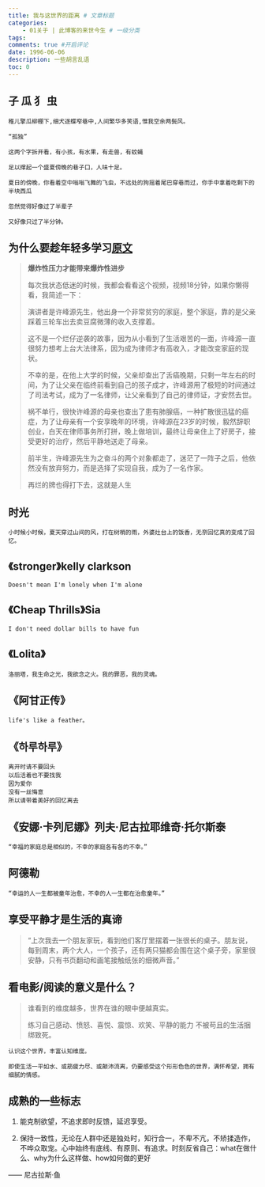 ```yaml
---
title: 我与这世界的距离 # 文章标题
categories:
    - 01关于 | 此博客的来世今生 # 一级分类
tags:
comments: true #开启评论
date: 1996-06-06
description: 一些胡言乱语
toc: 0
---
```


## 子 瓜 犭 虫

```plain
稚儿擎瓜柳棚下,细犬逐蝶窄巷中,人间繁华多笑语,惟我空余两鬓风。

“孤独”

这两个字拆开看，有小孩，有水果，有走兽，有蚊蝇

足以撑起一个盛夏傍晚的巷子口，人味十足。

夏日的傍晚，你看着空中嗡嗡飞舞的飞虫，不远处的狗摇着尾巴穿巷而过，你手中拿着吃剩下的半块西瓜
 
忽然觉得好像过了半辈子

又好像只过了半分钟。
```

## 为什么要趁年轻多学习<a href="https://www.zhihu.com/question/354919014/answer/906152325"><i class="fa fa-link"></i>原文</a>

> **爆炸性压力才能带来爆炸性进步**
>
> 每次我状态低迷的时候，我都会看看这个视频，视频18分钟，如果你懒得看，我简述一下：
>
> 演讲者是许峰源先生，他出身一个非常贫穷的家庭，整个家庭，靠的是父亲踩着三轮车出去卖豆腐微薄的收入支撑着。
>
> 这不是一个烂仔逆袭的故事，因为从小看到了生活艰苦的一面，许峰源一直很努力想考上台大法律系，因为成为律师才有高收入，才能改变家庭的现状。
>
> 不幸的是，在他上大学的时候，父亲却查出了舌癌晚期，只剩一年左右的时间，为了让父亲在临终前看到自己的孩子成才，许峰源用了极短的时间通过了司法考试，成为了一名律师，让父亲看到了自己的律师证，才安然去世。
>
> 祸不单行，很快许峰源的母亲也查出了患有肺腺癌，一种扩散很迅猛的癌症，为了让母亲有一个安享晚年的环境，许峰源在23岁的时候，毅然辞职创业，白天在律师事务所打拼，晚上做培训，最终让母亲住上了好房子，接受更好的治疗，然后平静地送走了母亲。
>
> 前半生，许峰源先生为之奋斗的两个对象都走了，迷茫了一阵子之后，他依然没有放弃努力，而是选择了实现自我，成为了一名作家。
>
> 再烂的牌也得打下去，这就是人生
>
## 时光

```plain
小时候小时候，夏天穿过山间的风，打在树梢的雨，外婆灶台上的饭香，无奈回忆真的变成了回忆。
```

## 《stronger》kelly clarkson

```plain
Doesn't mean I'm lonely when I'm alone
```

## 《Cheap Thrills》Sia

```plain
I don't need dollar bills to have fun
```

## 《Lolita》

```plain
洛丽塔，我生命之光，我欲念之火。我的罪恶，我的灵魂。
```

## 《阿甘正传》

```plain
life's like a feather。
```

## 《하루하루》

```plain
离开时请不要回头
以后活着也不要找我
因为爱你
没有一丝悔意
所以请带着美好的回忆离去
```

## 《安娜·卡列尼娜》列夫·尼古拉耶维奇·托尔斯泰

```plain
“幸福的家庭总是相似的，不幸的家庭各有各的不幸。”
```

## 阿德勒

```plain
“幸运的人一生都被童年治愈，不幸的人一生都在治愈童年。”
```

## 享受平静才是生活的真谛

>“上次我去一个朋友家玩，看到他们客厅里摆着一张很长的桌子。朋友说，每到周末，两个大人，一个孩子，还有两只猫都会围在这个桌子旁，家里很安静，只有书页翻动和画笔接触纸张的细微声音。”

## 看电影/阅读的意义是什么？

> 谁看到的维度越多，世界在谁的眼中便越真实。
>
> 练习自己感动、愤怒、喜悦、震惊、欢笑、平静的能力 不被苟且的生活捆绑致死。

```plain
认识这个世界，丰富认知维度。

即使生活一平如水、或筋疲力尽、或颠沛流离，仍要感受这个形形色色的世界，满怀希望，拥有细腻的情感。
```

## 成熟的一些标志

1. 能克制欲望，不追求即时反馈，延迟享受。

2. 保持一致性，无论在人群中还是独处时，知行合一，不卑不亢，不矫揉造作，不哗众取宠。心中始终有底线、有原则、有追求。时刻反省自己：what在做什么、why为什么这样做、how如何做的更好

—— 尼古拉斯·鱼
